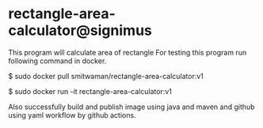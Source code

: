 # rectangle-area-calculator@signimus
This program will calculate area of rectangle
For testing this program run following command in docker.

$ sudo docker pull smitwaman/rectangle-area-calculator:v1

$ sudo docker run -it rectangle-area-calculator:v1


Also successfully build and publish image using java and maven and github using yaml workflow by github actions.


